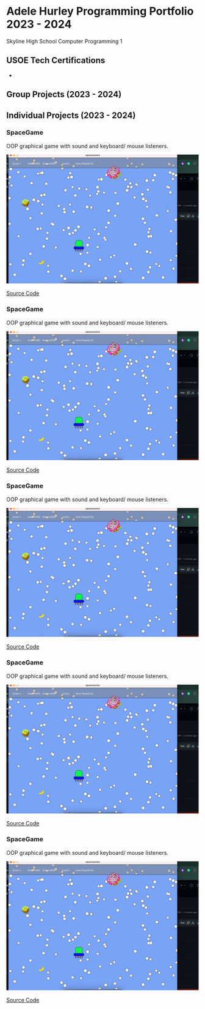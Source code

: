 # Adele Hurley Programming Portfolio 2023 - 2024
Skyline High School Computer Programming 1

## USOE Tech Certifications
*

## Group Projects (2023 - 2024)

## Individual Projects (2023 - 2024)

### SpaceGame
OOP graphical game with sound and keyboard/ mouse listeners.

![Gameplay](images/sg1.png)

[Source Code](src/SpaceGame2)

### SpaceGame
OOP graphical game with sound and keyboard/ mouse listeners.

![Gameplay](images/sg1.png)

[Source Code](src/SpaceGame2)

### SpaceGame
OOP graphical game with sound and keyboard/ mouse listeners.

![Gameplay](images/sg1.png)

[Source Code](src/SpaceGame2)

### SpaceGame
OOP graphical game with sound and keyboard/ mouse listeners.

![Gameplay](images/sg1.png)

[Source Code](src/SpaceGame2)

### SpaceGame
OOP graphical game with sound and keyboard/ mouse listeners.

![Gameplay](images/sg1.png)

[Source Code](src/SpaceGame2)

